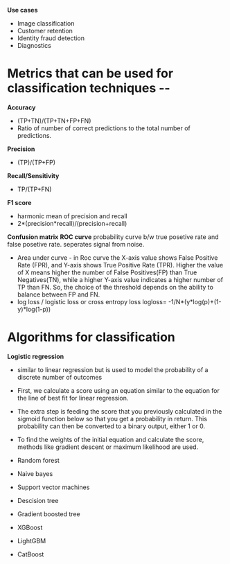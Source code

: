 **Use cases**

- Image classification
- Customer retention
- Identity fraud detection
- Diagnostics

# Metrics that can be used for classification techniques --

**Accuracy**

- (TP+TN)/(TP+TN+FP+FN)
- Ratio of number of correct predictions to the total number of predictions.

**Precision**

- (TP)/(TP+FP)

**Recall/Sensitivity**

- TP/(TP+FN)

**F1 score**

- harmonic mean of precision and recall
- 2*(precision*recall)/(precision+recall)

**Confusion matrix**
**ROC curve**
probability curve b/w true posetive rate and false posetive rate.
seperates signal from noise.

- Area under curve -
  in Roc curve the X-axis value shows False Positive Rate (FPR), and Y-axis shows True Positive Rate (TPR). Higher the value of X means higher the number of False Positives(FP) than True Negatives(TN), while a higher Y-axis value indicates a higher number of TP than FN. So, the choice of the threshold depends on the ability to balance between FP and FN.
- log loss / logistic loss or cross entropy loss
  logloss= -1/N*(y*log(p)+(1-y)\*log(1-p))

# Algorithms for classification

**Logistic regression**

- similar to linear regression but is used to model the probability of a discrete number of outcomes
- First, we calculate a score using an equation similar to the equation for the line of best fit for linear regression.
- The extra step is feeding the score that you previously calculated in the sigmoid function below so that you get a probability in return. This probability can then be converted to a binary output, either 1 or 0.
- To find the weights of the initial equation and calculate the score, methods like gradient descent or maximum likelihood are used.

- Random forest
- Naive bayes
- Support vector machines
- Descision tree
- Gradient boosted tree
- XGBoost
- LightGBM
- CatBoost
